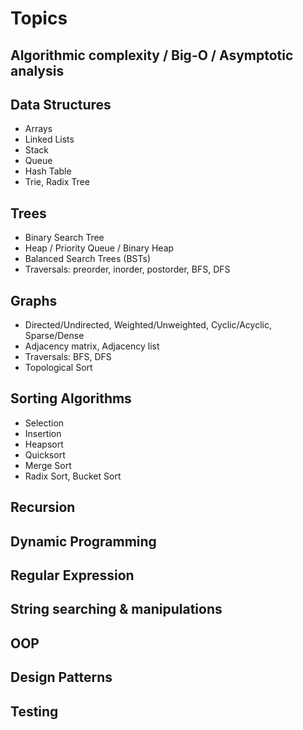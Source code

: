 # Topics

## Algorithmic complexity / Big-O / Asymptotic analysis

## Data Structures

- Arrays
- Linked Lists
- Stack
- Queue
- Hash Table
- Trie, Radix Tree

## Trees

- Binary Search Tree
- Heap / Priority Queue / Binary Heap
- Balanced Search Trees (BSTs)
- Traversals: preorder, inorder, postorder, BFS, DFS

## Graphs

- Directed/Undirected, Weighted/Unweighted, Cyclic/Acyclic, Sparse/Dense
- Adjacency matrix, Adjacency list
- Traversals: BFS, DFS
- Topological Sort

## Sorting Algorithms

- Selection
- Insertion
- Heapsort
- Quicksort
- Merge Sort
- Radix Sort, Bucket Sort


## Recursion

## Dynamic Programming

## Regular Expression

## String searching & manipulations

## OOP

## Design Patterns

## Testing

